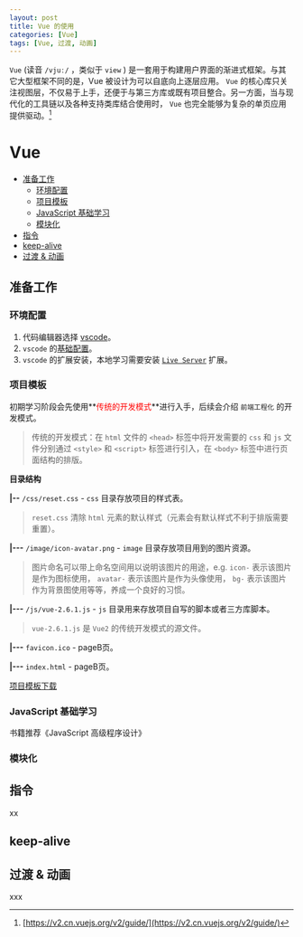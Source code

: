 ```yaml
---
layout: post
title: Vue 的使用
categories: [Vue]
tags: [Vue, 过渡, 动画]
---
```


``Vue``  (读音 ``/vjuː/`` ，类似于  ``view`` ) 是一套用于构建用户界面的渐进式框架。与其它大型框架不同的是，Vue 被设计为可以自底向上逐层应用。 ``Vue`` 的核心库只关注视图层，不仅易于上手，还便于与第三方库或既有项目整合。另一方面，当与现代化的工具链以及各种支持类库结合使用时， ``Vue`` 也完全能够为复杂的单页应用提供驱动。[^1]

[^1]: [https://v2.cn.vuejs.org/v2/guide/](https://v2.cn.vuejs.org/v2/guide/)

# Vue
+ [准备工作](#准备工作)
  + [环境配置](#环境配置)
  + [项目模板](#项目模板)
  + [JavaScript 基础学习](#javascript-基础学习)
  + [模块化](#模块化)
+ [指令](#指令)
+ [keep-alive](#keep-alive)
+ [过渡 & 动画](#过渡--动画)




## 准备工作
### 环境配置
1. 代码编辑器选择 [vscode](https://code.visualstudio.com/)。
2. ``vscode`` 的[基础配置](/%E8%BD%AF%E4%BB%B6/2024/11/01/vscode.html#%E5%9F%BA%E7%A1%80%E9%85%8D%E7%BD%AE)。
3. ``vscode`` 的扩展安装，本地学习需要安装 [``Live Server``](/软件/2024/11/01/vscode.html#live-server) 扩展。




### 项目模板
初期学习阶段会先使用**<font color=red>传统的开发模式</font>**进行入手，后续会介绍 ``前端工程化`` 的开发模式。
> 传统的开发模式：在 ``html`` 文件的 ``<head>`` 标签中将开发需要的 ``css`` 和 ``js`` 文件分别通过 ``<style>`` 和 ``<script>`` 标签进行引入，在 ``<body>`` 标签中进行页面结构的排版。

**目录结构**

**\|--** ``/css/reset.css`` - ``css`` 目录存放项目的样式表。
> ``reset.css`` 清除 ``html`` 元素的默认样式（元素会有默认样式不利于排版需要重置）。

**\|---** ``/image/icon-avatar.png`` - ``image`` 目录存放项目用到的图片资源。
> 图片命名可以带上命名空间用以说明该图片的用途，e.g. ``icon-`` 表示该图片是作为图标使用， ``avatar-`` 表示该图片是作为头像使用， ``bg-`` 表示该图片作为背景图使用等等，养成一个良好的习惯。

**\|---** ``/js/vue-2.6.1.js`` - ``js`` 目录用来存放项目自写的脚本或者三方库脚本。
> ``vue-2.6.1.js`` 是 ``Vue2`` 的传统开发模式的源文件。

**\|---** ``favicon.ico`` - pageB页。

**\|---** ``index.html`` - pageB页。

[项目模板下载](/static/file/vue/demo-traditional.rar)




### JavaScript 基础学习
书籍推荐《JavaScript 高级程序设计》




### 模块化





## 指令
xx



## keep-alive





## 过渡 & 动画
xxx